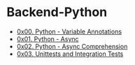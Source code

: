 # Backend-Python

- [0x00. Python - Variable Annotations](./0x00-python_variable_annotations)
- [0x01. Python - Async](./0x01-python_async_function)
- [0x02. Python - Async Comprehension](./0x02-python_async_comprehension)
- [0x03. Unittests and Integration Tests](./0x03-Unittests_and_integration_tests)

